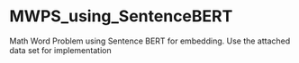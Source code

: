 # MWPS_using_SentenceBERT
 Math Word Problem using Sentence BERT for embedding.
 Use the attached data set for implementation
